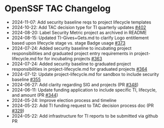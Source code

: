 # OpenSSF TAC Changelog

* 2024-11-07: Add security baseline reqs to project lifecycle templates
* 2024-10-22: Add TAC decision type for TI quarterly updates [#402](https://github.com/ossf/tac/pull/402)
* 2024-08-20: Label Security Metric project as archived in README
* 2024-08-15: Updated TI-Gives+Gets.md to clarify Logo entitlement based upon lifecycle stage vs. stage Badge usage [#373](https://github.com/ossf/tac/pull/373)
* 2024-07-24: Added security baseline to incubating project responsibilities and graduated project entry requirements in project-lifecycle.md for for incubating projects [#363](https://github.com/ossf/tac/pull/363)
* 2024-07-24: Added security baseline to graduated project responsibilities in project-lifecycle.md for graduated projects  [#364](https://github.com/ossf/tac/pull/364)
* 2024-07-12: Update project-lifecycle.md for sandbox to include security baseline [#355](https://github.com/ossf/tac/pull/355)
* 2024-06-27: Add clarity regarding SIG and projects (PR [#348](https://github.com/ossf/tac/pull/348))
* 2024-06-11: Update funding application to include specific TI, lifecycle, and amount (PR [#344](https://github.com/ossf/tac/pull/344))
* 2024-05-24: Improve election process and timeline
* 2024-05-22: Add TI funding request to TAC decision process doc (PR [#329](https://github.com/ossf/tac/pull/329))
* 2024-05-22: Add infrastructure for TI reports to be submitted via github PR
